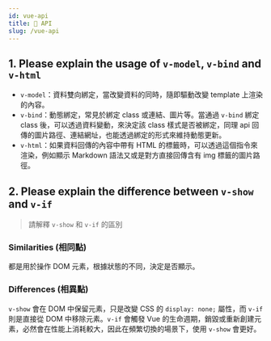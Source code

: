 ```yaml
---
id: vue-api
title: 📄 API
slug: /vue-api
---
```


## 1. Please explain the usage of `v-model`, `v-bind` and `v-html`

- `v-model`：資料雙向綁定，當改變資料的同時，隨即驅動改變 template 上渲染的內容。
- `v-bind`：動態綁定，常見於綁定 class 或連結、圖片等。當通過 `v-bind` 綁定 class 後，可以透過資料變動，來決定該 class 樣式是否被綁定，同理 api 回傳的圖片路徑、連結網址，也能透過綁定的形式來維持動態更新。
- `v-html`：如果資料回傳的內容中帶有 HTML 的標籤時，可以透過這個指令來渲染，例如顯示 Markdown 語法又或是對方直接回傳含有 img 標籤的圖片路徑。

## 2. Please explain the difference between `v-show` and `v-if`

> 請解釋 `v-show` 和 `v-if` 的區別

### Similarities (相同點)

都是用於操作 DOM 元素，根據狀態的不同，決定是否顯示。

### Differences (相異點)

`v-show` 會在 DOM 中保留元素，只是改變 CSS 的 `display: none;` 屬性，而 `v-if` 則是直接從 DOM 中移除元素。`v-if` 會觸發 Vue 的生命週期，銷毀或重新創建元素，必然會在性能上消耗較大，因此在頻繁切換的場景下，使用 `v-show` 會更好。
